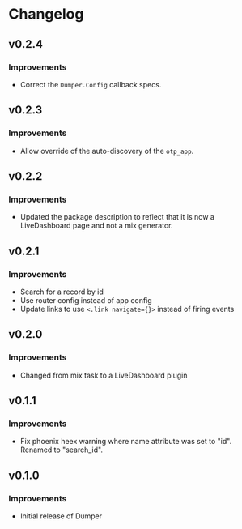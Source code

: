 # Changelog

## v0.2.4

### Improvements

* Correct the `Dumper.Config` callback specs.

## v0.2.3

### Improvements

* Allow override of the auto-discovery of the `otp_app`.

## v0.2.2

### Improvements

* Updated the package description to reflect that it is now a LiveDashboard page and not a mix generator.

## v0.2.1

### Improvements

* Search for a record by id
* Use router config instead of app config
* Update links to use `<.link navigate={}>` instead of firing events

## v0.2.0

### Improvements

* Changed from mix task to a LiveDashboard plugin

## v0.1.1

### Improvements

* Fix phoenix heex warning where name attribute was set to "id".  Renamed to "search_id".

## v0.1.0

### Improvements

* Initial release of Dumper
